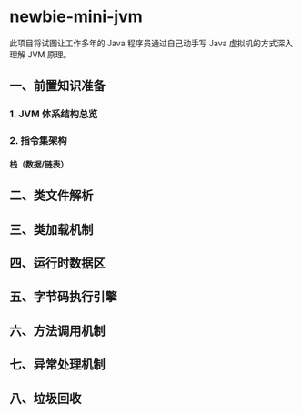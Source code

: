 # newbie-mini-jvm

此项目将试图让工作多年的 Java 程序员通过自己动手写 Java 虚拟机的方式深入理解 JVM 原理。

## 一、前置知识准备

### 1. JVM 体系结构总览

### 2. 指令集架构

#### 栈（数据/链表）

## 二、类文件解析

## 三、类加载机制

## 四、运行时数据区

## 五、字节码执行引擎

## 六、方法调用机制

## 七、异常处理机制

## 八、垃圾回收
